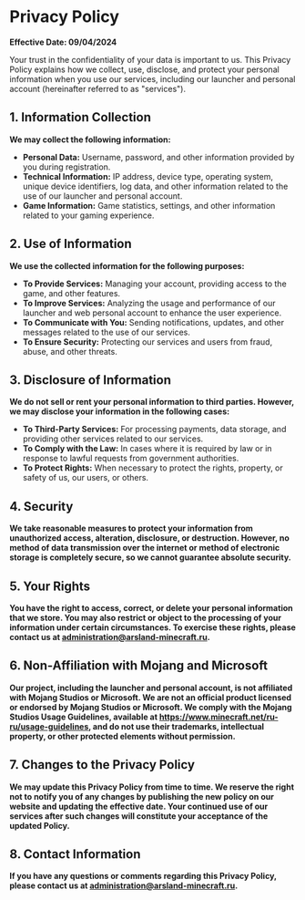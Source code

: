 # Privacy Policy

**Effective Date: 09/04/2024**

Your trust in the confidentiality of your data is important to us. This Privacy Policy explains how we collect, use, disclose, and protect your personal information when you use our services, including our launcher and personal account (hereinafter referred to as "services").

## 1. Information Collection
**We may collect the following information:**

- **Personal Data:** Username, password, and other information provided by you during registration.
- **Technical Information:** IP address, device type, operating system, unique device identifiers, log data, and other information related to the use of our launcher and personal account.
- **Game Information:** Game statistics, settings, and other information related to your gaming experience.

## 2. Use of Information
**We use the collected information for the following purposes:**

- **To Provide Services:** Managing your account, providing access to the game, and other features.
- **To Improve Services:** Analyzing the usage and performance of our launcher and web personal account to enhance the user experience.
- **To Communicate with You:** Sending notifications, updates, and other messages related to the use of our services.
- **To Ensure Security:** Protecting our services and users from fraud, abuse, and other threats.

## 3. Disclosure of Information
**We do not sell or rent your personal information to third parties. However, we may disclose your information in the following cases:**

- **To Third-Party Services:** For processing payments, data storage, and providing other services related to our services.
- **To Comply with the Law:** In cases where it is required by law or in response to lawful requests from government authorities.
- **To Protect Rights:** When necessary to protect the rights, property, or safety of us, our users, or others.

## 4. Security
**We take reasonable measures to protect your information from unauthorized access, alteration, disclosure, or destruction. However, no method of data transmission over the internet or method of electronic storage is completely secure, so we cannot guarantee absolute security.**

## 5. Your Rights
**You have the right to access, correct, or delete your personal information that we store. You may also restrict or object to the processing of your information under certain circumstances. To exercise these rights, please contact us at administration@arsland-minecraft.ru.**

## 6. Non-Affiliation with Mojang and Microsoft
**Our project, including the launcher and personal account, is not affiliated with Mojang Studios or Microsoft. We are not an official product licensed or endorsed by Mojang Studios or Microsoft. We comply with the Mojang Studios Usage Guidelines, available at https://www.minecraft.net/ru-ru/usage-guidelines, and do not use their trademarks, intellectual property, or other protected elements without permission.**

## 7. Changes to the Privacy Policy
**We may update this Privacy Policy from time to time. We reserve the right not to notify you of any changes by publishing the new policy on our website and updating the effective date. Your continued use of our services after such changes will constitute your acceptance of the updated Policy.**

## 8. Contact Information
**If you have any questions or comments regarding this Privacy Policy, please contact us at administration@arsland-minecraft.ru.**